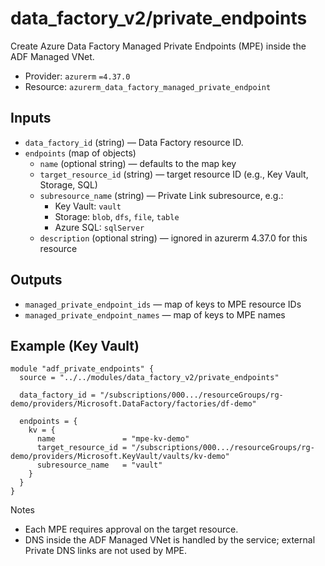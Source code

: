 # data_factory_v2/private_endpoints

Create Azure Data Factory Managed Private Endpoints (MPE) inside the ADF Managed VNet.

- Provider: `azurerm` `=4.37.0`
- Resource: `azurerm_data_factory_managed_private_endpoint`

## Inputs

- `data_factory_id` (string) — Data Factory resource ID.
- `endpoints` (map of objects)
  - `name` (optional string) — defaults to the map key
  - `target_resource_id` (string) — target resource ID (e.g., Key Vault, Storage, SQL)
  - `subresource_name` (string) — Private Link subresource, e.g.:
    - Key Vault: `vault`
    - Storage: `blob`, `dfs`, `file`, `table`
    - Azure SQL: `sqlServer`
  - `description` (optional string) — ignored in azurerm 4.37.0 for this resource

## Outputs

- `managed_private_endpoint_ids` — map of keys to MPE resource IDs
- `managed_private_endpoint_names` — map of keys to MPE names

## Example (Key Vault)

```
module "adf_private_endpoints" {
  source = "../../modules/data_factory_v2/private_endpoints"

  data_factory_id = "/subscriptions/000.../resourceGroups/rg-demo/providers/Microsoft.DataFactory/factories/df-demo"

  endpoints = {
    kv = {
      name               = "mpe-kv-demo"
      target_resource_id = "/subscriptions/000.../resourceGroups/rg-demo/providers/Microsoft.KeyVault/vaults/kv-demo"
      subresource_name   = "vault"
    }
  }
}
```

Notes
- Each MPE requires approval on the target resource.
- DNS inside the ADF Managed VNet is handled by the service; external Private DNS links are not used by MPE.
